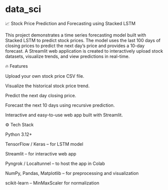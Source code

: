 # data_sci
📈 Stock Price Prediction and Forecasting using Stacked LSTM

This project demonstrates a time series forecasting model built with Stacked LSTM to predict stock prices.
The model uses the last 100 days of closing prices to predict the next day’s price and provides a 10-day forecast.
A Streamlit web application is created to interactively upload stock datasets, visualize trends, and view predictions in real-time.

🔥 Features

Upload your own stock price CSV file.

Visualize the historical stock price trend.

Predict the next day closing price.

Forecast the next 10 days using recursive prediction.

Interactive and easy-to-use web app built with Streamlit.

⚙️ Tech Stack

Python 3.12+

TensorFlow / Keras – for LSTM model

Streamlit – for interactive web app

Pyngrok / Localtunnel – to host the app in Colab

NumPy, Pandas, Matplotlib – for preprocessing and visualization

scikit-learn – MinMaxScaler for normalization
